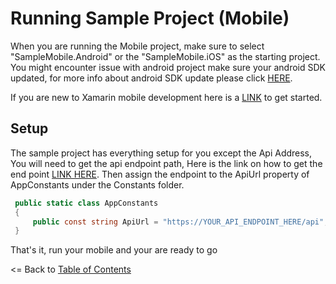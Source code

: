 # Running Sample Project (Mobile)

When you are running the Mobile project, make sure to select "SampleMobile.Android" or the "SampleMobile.iOS" as the starting project. You might encounter issue with android project make sure your android SDK updated, for more info about android SDK update please click [HERE](https://docs.microsoft.com/en-us/xamarin/android/get-started/installation/android-sdk?tabs=vswin). 

If you are new to Xamarin mobile development here is a [LINK](https://docs.microsoft.com/en-us/xamarin/xamarin-forms/get-started/hello-xamarin-forms/quickstart?tabs=vswin) to get started. 

## Setup
The sample project has everything setup for you except the Api Address, You will need to get the api endpoint path, Here is the link on how to get the end point [LINK HERE](RunningApi.md).  Then assign the endpoint to the ApiUrl property of AppConstants under the Constants folder.

 ```csharp
  public static class AppConstants
  {
      public const string ApiUrl = "https://YOUR_API_ENDPOINT_HERE/api";
  }
 ```

That's it, run your mobile and your are ready to go

<= Back to [Table of Contents](README.md)